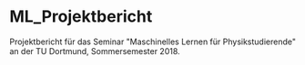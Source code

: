 # ML_Projektbericht
Projektbericht für das Seminar "Maschinelles Lernen für Physikstudierende" an der TU Dortmund, Sommersemester 2018.
